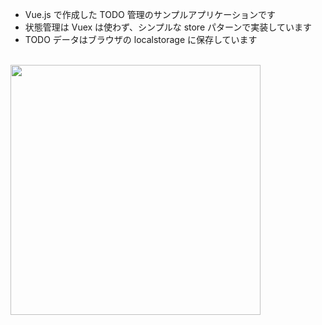- Vue.js で作成した TODO 管理のサンプルアプリケーションです
- 状態管理は Vuex は使わず、シンプルな store パターンで実装しています
- TODO データはブラウザの localstorage に保存しています

<br />

<img src="https://i.gyazo.com/84731c8a6b75772a904155276a81a42a.gif" width="400">
